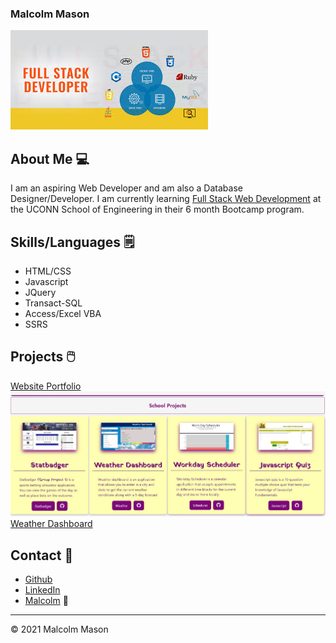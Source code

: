 ### Malcolm Mason

![Header Image](header.jpg)

## About Me 💻

I am an aspiring Web Developer and am also a Database Designer/Developer. I am currently learning [Full Stack Web Development](https://bootcamp.uconn.edu/) at the UCONN School of Engineering in their 6 month Bootcamp program.

## Skills/Languages 🗒️
- HTML/CSS
- Javascript
- JQuery
- Transact-SQL
- Access/Excel VBA
- SSRS

## Projects 🖱️
[Website Portfolio](https://malmason.github.io/masonprofile/) ![portfolio](portfolio.JPG)
[Weather Dashboard](https://malmason.github.io/weather-api/)


## Contact 📱

- [Github](https://github.com/malmason) 
- [LinkedIn](https://www.linkedin.com/in/malcolm-mason-1491a31b9/) 
- [Malcolm](mailto:malmason66@gmail.com) 📧

---
&copy; 2021 Malcolm Mason
<!--
**malmason/malmason** is a ✨ _special_ ✨ repository because its `README.md` (this file) appears on your GitHub profile.

Here are some ideas to get you started:

- 🔭 I’m currently working on ...
- 🌱 I’m currently learning ...
- 👯 I’m looking to collaborate on ...
- 🤔 I’m looking for help with ...
- 💬 Ask me about ...
- 📫 How to reach me: ...
- 😄 Pronouns: ...
- ⚡ Fun fact: ...
-->

